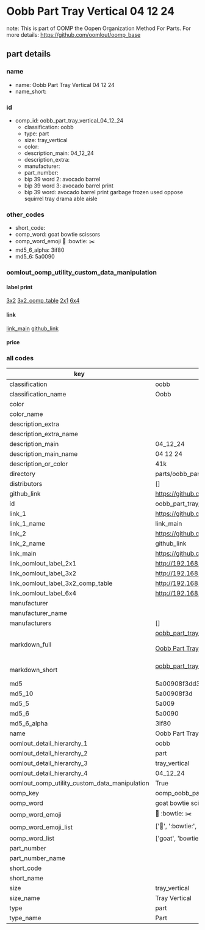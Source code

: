 # Oobb Part Tray Vertical 04 12 24  

note: This is part of OOMP the Oopen Organization Method For Parts. For more details: https://github.com/oomlout/oomp_base

##  part details





### name
* name: Oobb Part Tray Vertical 04 12 24
* name_short: 
### id
* oomp_id: oobb_part_tray_vertical_04_12_24
  * classification: oobb
  * type: part
  * size: tray_vertical
  * color: 
  * description_main: 04_12_24
  * description_extra: 
  * manufacturer: 
  * part_number: 
  * bip 39 word 2: avocado barrel
  * bip 39 word 3: avocado barrel print
  * bip 39 word: avocado barrel print garbage frozen used oppose squirrel tray drama able aisle

### other_codes
* short_code: 
* oomp_word: goat bowtie scissors
* oomp_word_emoji :goat: :bowtie: :scissors:
* md5_6_alpha: 3if80
* md5_6: 5a0090






### oomlout_oomp_utility_custom_data_manipulation
#### label print
[3x2](http://192.168.1.245:1112/?label=oomp%203if80)
[3x2_oomp_table](http://192.168.1.107:1112/?label=oomp%203if80)
[2x1](http://192.168.1.242:1112/?label=oomp%203if80)
[6x4](http://192.168.1.55:1112/?label=oomp%203if80)    

#### link

[link_main](https://github.com/oomlout/oomlout_oomp_current_version_messy/tree/main/parts/oobb_part_tray_vertical_04_12_24) [github_link](https://github.com/oomlout/oomlout_oomp_part_src/tree/main/parts/oobb_part_tray_vertical_04_12_24)                             

#### price







### all codes 
| key | value |  
| --- | --- |  
| classification | oobb |  
| classification_name | Oobb |  
| color |  |  
| color_name |  |  
| description_extra |  |  
| description_extra_name |  |  
| description_main | 04_12_24 |  
| description_main_name | 04 12 24 |  
| description_or_color | 41k |  
| directory | parts/oobb_part_tray_vertical_04_12_24 |  
| distributors | [] |  
| github_link | https://github.com/oomlout/oomlout_oomp_part_src/tree/main/parts/oobb_part_tray_vertical_04_12_24 |  
| id | oobb_part_tray_vertical_04_12_24 |  
| link_1 | https://github.com/oomlout/oomlout_oomp_current_version_messy/tree/main/parts/oobb_part_tray_vertical_04_12_24 |  
| link_1_name | link_main |  
| link_2 | https://github.com/oomlout/oomlout_oomp_part_src/tree/main/parts/oobb_part_tray_vertical_04_12_24 |  
| link_2_name | github_link |  
| link_main | https://github.com/oomlout/oomlout_oomp_current_version_messy/tree/main/parts/oobb_part_tray_vertical_04_12_24 |  
| link_oomlout_label_2x1 | http://192.168.1.242:1112/?label=oomp%203if80 |  
| link_oomlout_label_3x2 | http://192.168.1.245:1112/?label=oomp%203if80 |  
| link_oomlout_label_3x2_oomp_table | http://192.168.1.107:1112/?label=oomp%203if80 |  
| link_oomlout_label_6x4 | http://192.168.1.55:1112/?label=oomp%203if80 |  
| manufacturer |  |  
| manufacturer_name |  |  
| manufacturers | [] |  
| markdown_full | [oobb_part_tray_vertical_04_12_24](https://github.com/oomlout/oomlout_oomp_current_version_messy/tree/main/parts/oobb_part_tray_vertical_04_12_24)<br>[](https://github.com/oomlout/oomlout_oomp_current_version_messy/tree/main/parts/oobb_part_tray_vertical_04_12_24)<br>[Oobb Part Tray Vertical 04 12 24](https://github.com/oomlout/oomlout_oomp_current_version_messy/tree/main/parts/oobb_part_tray_vertical_04_12_24)<br><br> |  
| markdown_short | [oobb_part_tray_vertical_04_12_24](https://github.com/oomlout/oomlout_oomp_current_version_messy/tree/main/parts/oobb_part_tray_vertical_04_12_24)<br><br> |  
| md5 | 5a00908f3dd3b373bf2ed5f95584b07f |  
| md5_10 | 5a00908f3d |  
| md5_5 | 5a009 |  
| md5_6 | 5a0090 |  
| md5_6_alpha | 3if80 |  
| name | Oobb Part Tray Vertical 04 12 24 |  
| oomlout_detail_hierarchy_1 | oobb |  
| oomlout_detail_hierarchy_2 | part |  
| oomlout_detail_hierarchy_3 | tray_vertical |  
| oomlout_detail_hierarchy_4 | 04_12_24 |  
| oomlout_oomp_utility_custom_data_manipulation | True |  
| oomp_key | oomp_oobb_part_tray_vertical_04_12_24 |  
| oomp_word | goat bowtie scissors |  
| oomp_word_emoji | :goat: :bowtie: :scissors: |  
| oomp_word_emoji_list | [':goat:', ':bowtie:', ':scissors:'] |  
| oomp_word_list | ['goat', 'bowtie', 'scissors'] |  
| part_number |  |  
| part_number_name |  |  
| short_code |  |  
| short_name |  |  
| size | tray_vertical |  
| size_name | Tray Vertical |  
| type | part |  
| type_name | Part |  
